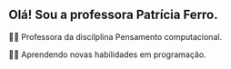 ## Olá! Sou a professora Patrícia Ferro.
👩‍🏫 Professora da discilplina Pensamento computacional.
<p> 👩‍💻 Aprendendo novas habilidades em programação. </p>

